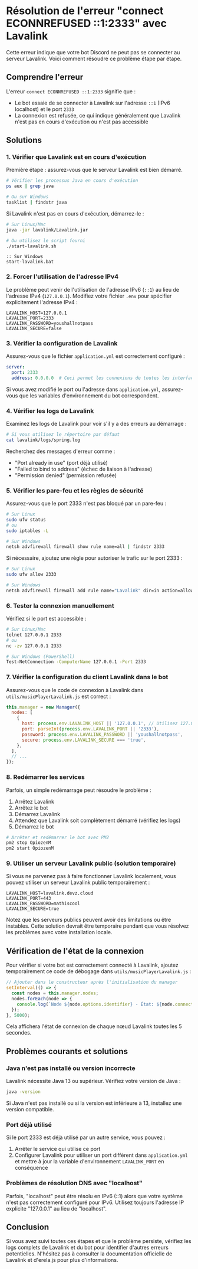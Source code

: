 # Résolution de l'erreur "connect ECONNREFUSED ::1:2333" avec Lavalink

Cette erreur indique que votre bot Discord ne peut pas se connecter au serveur Lavalink. Voici comment résoudre ce problème étape par étape.

## Comprendre l'erreur

L'erreur `connect ECONNREFUSED ::1:2333` signifie que :
- Le bot essaie de se connecter à Lavalink sur l'adresse `::1` (IPv6 localhost) et le port `2333`
- La connexion est refusée, ce qui indique généralement que Lavalink n'est pas en cours d'exécution ou n'est pas accessible

## Solutions

### 1. Vérifier que Lavalink est en cours d'exécution

Première étape : assurez-vous que le serveur Lavalink est bien démarré.

```bash
# Vérifier les processus Java en cours d'exécution
ps aux | grep java

# Ou sur Windows
tasklist | findstr java
```

Si Lavalink n'est pas en cours d'exécution, démarrez-le :

```bash
# Sur Linux/Mac
java -jar lavalink/Lavalink.jar

# Ou utilisez le script fourni
./start-lavalink.sh
```

```batch
:: Sur Windows
start-lavalink.bat
```

### 2. Forcer l'utilisation de l'adresse IPv4

Le problème peut venir de l'utilisation de l'adresse IPv6 (`::1`) au lieu de l'adresse IPv4 (`127.0.0.1`). Modifiez votre fichier `.env` pour spécifier explicitement l'adresse IPv4 :

```
LAVALINK_HOST=127.0.0.1
LAVALINK_PORT=2333
LAVALINK_PASSWORD=youshallnotpass
LAVALINK_SECURE=false
```

### 3. Vérifier la configuration de Lavalink

Assurez-vous que le fichier `application.yml` est correctement configuré :

```yaml
server:
  port: 2333
  address: 0.0.0.0  # Ceci permet les connexions de toutes les interfaces
```

Si vous avez modifié le port ou l'adresse dans `application.yml`, assurez-vous que les variables d'environnement du bot correspondent.

### 4. Vérifier les logs de Lavalink

Examinez les logs de Lavalink pour voir s'il y a des erreurs au démarrage :

```bash
# Si vous utilisez le répertoire par défaut
cat lavalink/logs/spring.log
```

Recherchez des messages d'erreur comme :
- "Port already in use" (port déjà utilisé)
- "Failed to bind to address" (échec de liaison à l'adresse)
- "Permission denied" (permission refusée)

### 5. Vérifier les pare-feu et les règles de sécurité

Assurez-vous que le port 2333 n'est pas bloqué par un pare-feu :

```bash
# Sur Linux
sudo ufw status
# ou
sudo iptables -L

# Sur Windows
netsh advfirewall firewall show rule name=all | findstr 2333
```

Si nécessaire, ajoutez une règle pour autoriser le trafic sur le port 2333 :

```bash
# Sur Linux
sudo ufw allow 2333

# Sur Windows
netsh advfirewall firewall add rule name="Lavalink" dir=in action=allow protocol=TCP localport=2333
```

### 6. Tester la connexion manuellement

Vérifiez si le port est accessible :

```bash
# Sur Linux/Mac
telnet 127.0.0.1 2333
# ou
nc -zv 127.0.0.1 2333

# Sur Windows (PowerShell)
Test-NetConnection -ComputerName 127.0.0.1 -Port 2333
```

### 7. Vérifier la configuration du client Lavalink dans le bot

Assurez-vous que le code de connexion à Lavalink dans `utils/musicPlayerLavalink.js` est correct :

```javascript
this.manager = new Manager({
  nodes: [
    {
      host: process.env.LAVALINK_HOST || '127.0.0.1', // Utilisez 127.0.0.1 au lieu de localhost
      port: parseInt(process.env.LAVALINK_PORT || '2333'),
      password: process.env.LAVALINK_PASSWORD || 'youshallnotpass',
      secure: process.env.LAVALINK_SECURE === 'true',
    },
  ],
  // ...
});
```

### 8. Redémarrer les services

Parfois, un simple redémarrage peut résoudre le problème :

1. Arrêtez Lavalink
2. Arrêtez le bot
3. Démarrez Lavalink
4. Attendez que Lavalink soit complètement démarré (vérifiez les logs)
5. Démarrez le bot

```bash
# Arrêter et redémarrer le bot avec PM2
pm2 stop OpiozenM
pm2 start OpiozenM
```

### 9. Utiliser un serveur Lavalink public (solution temporaire)

Si vous ne parvenez pas à faire fonctionner Lavalink localement, vous pouvez utiliser un serveur Lavalink public temporairement :

```
LAVALINK_HOST=lavalink.devz.cloud
LAVALINK_PORT=443
LAVALINK_PASSWORD=mathiscool
LAVALINK_SECURE=true
```

Notez que les serveurs publics peuvent avoir des limitations ou être instables. Cette solution devrait être temporaire pendant que vous résolvez les problèmes avec votre installation locale.

## Vérification de l'état de la connexion

Pour vérifier si votre bot est correctement connecté à Lavalink, ajoutez temporairement ce code de débogage dans `utils/musicPlayerLavalink.js` :

```javascript
// Ajouter dans le constructeur après l'initialisation du manager
setInterval(() => {
  const nodes = this.manager.nodes;
  nodes.forEach(node => {
    console.log(`Node ${node.options.identifier} - État: ${node.connected ? 'Connecté' : 'Déconnecté'}`);
  });
}, 5000);
```

Cela affichera l'état de connexion de chaque nœud Lavalink toutes les 5 secondes.

## Problèmes courants et solutions

### Java n'est pas installé ou version incorrecte

Lavalink nécessite Java 13 ou supérieur. Vérifiez votre version de Java :

```bash
java -version
```

Si Java n'est pas installé ou si la version est inférieure à 13, installez une version compatible.

### Port déjà utilisé

Si le port 2333 est déjà utilisé par un autre service, vous pouvez :
1. Arrêter le service qui utilise ce port
2. Configurer Lavalink pour utiliser un port différent dans `application.yml` et mettre à jour la variable d'environnement `LAVALINK_PORT` en conséquence

### Problèmes de résolution DNS avec "localhost"

Parfois, "localhost" peut être résolu en IPv6 (::1) alors que votre système n'est pas correctement configuré pour IPv6. Utilisez toujours l'adresse IP explicite "127.0.0.1" au lieu de "localhost".

## Conclusion

Si vous avez suivi toutes ces étapes et que le problème persiste, vérifiez les logs complets de Lavalink et du bot pour identifier d'autres erreurs potentielles. N'hésitez pas à consulter la documentation officielle de Lavalink et d'erela.js pour plus d'informations.
